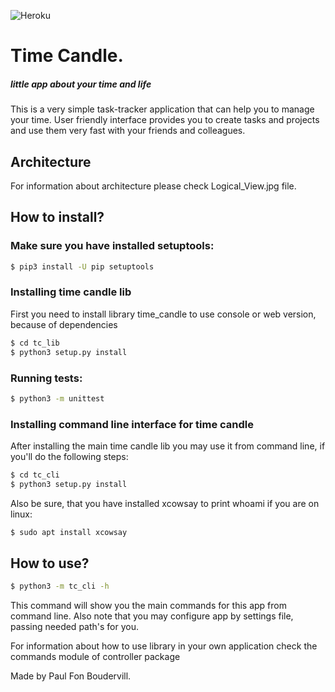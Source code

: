 ![Heroku](https://heroku-badge.herokuapp.com/?app=timecandle)
# Time Candle. #
##### little app about your time and life #####
This is a very simple task-tracker application that can help you to manage your time. User friendly interface provides you to create tasks and projects and use them very fast with your friends and colleagues.
## Architecture ##
For information about architecture please check Logical_View.jpg file.

## How to install? ##

### Make sure you have installed setuptools: ###
```bash
$ pip3 install -U pip setuptools 
```

### Installing time candle lib ###
First you need to install library time_candle to use console or web version, because of dependencies 
```bash
$ cd tc_lib
$ python3 setup.py install
```

### Running tests: ###
```bash
$ python3 -m unittest 
```

### Installing command line interface for time candle ###
After installing the main time candle lib you may use it from command line, if you'll do the following steps:
```bash
$ cd tc_cli
$ python3 setup.py install
```
Also be sure, that you have installed xcowsay to print whoami if you are on linux:
```bash
$ sudo apt install xcowsay
```

## How to use? ##
```bash
$ python3 -m tc_cli -h
```
This command will show you the main commands for this app from command line.
Also note that you may configure app by settings file, passing needed path's for you. 

For information about how to use library in your own application check the commands module of controller package  

Made by Paul Fon Boudervill.
